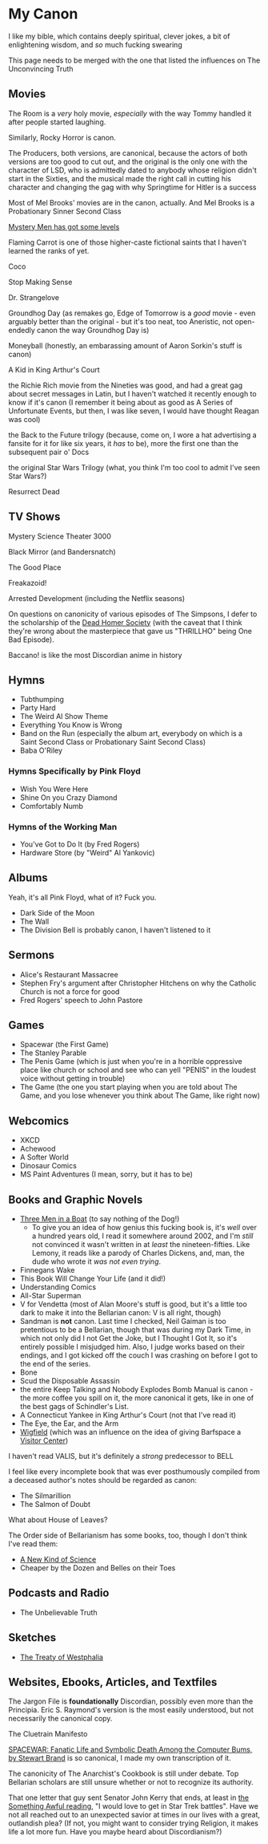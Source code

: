 # My Canon

I like my bible, which contains deeply spiritual, clever jokes, a bit of enlightening wisdom, and *so* much fucking swearing

This page needs to be merged with the one that listed the influences on The Unconvincing Truth

## Movies

The Room is a *very* holy movie, *especially* with the way Tommy handled it after people started laughing.

Similarly, Rocky Horror is canon.

The Producers, both versions, are canonical, because the actors of both versions are too good to cut out, and the original is the only one with the character of LSD, who is admittedly dated to anybody whose religion didn't start in the Sixties, and the musical made the right call in cutting his character and changing the gag with why Springtime for Hitler is a success

Most of Mel Brooks' movies are in the canon, actually. And Mel Brooks is a Probationary Sinner Second Class

[Mystery Men has got some levels][Mystery Men]

[Mystery Men]: 5450f13c-08ef-47cd-8ae1-e43331bbd4bd.md

Flaming Carrot is one of those higher-caste fictional saints that I haven't learned the ranks of yet.

Coco

Stop Making Sense

Dr. Strangelove

Groundhog Day (as remakes go, Edge of Tomorrow is a *good* movie - even arguably better than the original - but it's too neat, too Aneristic, not open-endedly canon the way Groundhog Day is)

Moneyball (honestly, an embarassing amount of Aaron Sorkin's stuff is canon)

A Kid in King Arthur's Court

the Richie Rich movie from the Nineties was good, and had a great gag about secret messages in Latin, but I haven't watched it recently enough to know if it's canon (I remember it being about as good as A Series of Unfortunate Events, but then, I was like seven, I would have thought Reagan was cool)

the Back to the Future trilogy (because, come on, I wore a hat advertising a fansite for it for like six years, it *has* to be), more the first one than the subsequent pair o' Docs

the original Star Wars Trilogy (what, you think I'm too cool to admit I've seen Star Wars?)

Resurrect Dead

## TV Shows

Mystery Science Theater 3000

Black Mirror (and Bandersnatch)

The Good Place

Freakazoid!

Arrested Development (including the Netflix seasons)

On questions on canonicity of various episodes of The Simpsons, I defer to the scholarship of the [Dead Homer Society][DHS] (with the caveat that I think they're wrong about the masterpiece that gave us "THRILLHO" being One Bad Episode).

[DHS]: https://deadhomersociety.com/manifesto/

Baccano! is like the most Discordian anime in history

## Hymns

- Tubthumping
- Party Hard
- The Weird Al Show Theme
- Everything You Know is Wrong
- Band on the Run (especially the album art, everybody on which is a Saint Second Class or Probationary Saint Second Class)
- Baba O'Riley

### Hymns Specifically by Pink Floyd

- Wish You Were Here
- Shine On you Crazy Diamond
- Comfortably Numb

### Hymns of the Working Man

- You've Got to Do It (by Fred Rogers)
- Hardware Store (by "Weird" Al Yankovic)

## Albums

Yeah, it's all Pink Floyd, what of it? Fuck you.

- Dark Side of the Moon
- The Wall
- The Division Bell is probably canon, I haven't listened to it

## Sermons

- Alice's Restaurant Massacree
- Stephen Fry's argument after Christopher Hitchens on why the Catholic Church is not a force for good
- Fred Rogers' speech to John Pastore

## Games

- Spacewar (the First Game)
- The Stanley Parable
- The Penis Game (which is just when you're in a horrible oppressive place like church or school and see who can yell "PENIS" in the loudest voice without getting in trouble)
- The Game (the one you start playing when you are told about The Game, and you lose whenever you think about The Game, like right now)

## Webcomics

- XKCD
- Achewood
- A Softer World
- Dinosaur Comics
- MS Paint Adventures (I mean, sorry, but it has to be)

## Books and Graphic Novels

- [Three Men in a Boat][] (to say nothing of the Dog!)
  - To give you an idea of how genius this fucking book is, it's *well* over a hundred years old, I read it somewhere around 2002, and I'm *still* not convinced it wasn't written in at *least* the nineteen-fifties. Like Lemony, it reads like a parody of Charles Dickens, and, man, the dude who wrote it *was not even trying*.
- Finnegans Wake
- This Book Will Change Your Life (and it did!)
- Understanding Comics
- All-Star Superman
- V for Vendetta (most of Alan Moore's stuff is good, but it's a little too dark to make it into the Bellarian canon: V is all right, though)
- Sandman is **not** canon. Last time I checked, Neil Gaiman is too pretentious to be a Bellarian, though that was during my Dark Time, in which not only did I not Get the Joke, but I Thought I Got It, so it's entirely possible I misjudged him. Also, I judge works based on their endings, and I got kicked off the couch I was crashing on before I got to the end of the series.
- Bone
- Scud the Disposable Assassin
- the entire Keep Talking and Nobody Explodes Bomb Manual is canon - the more coffee you spill on it, the more canonical it gets, like in one of the best gags of Schindler's List.
- A Connecticut Yankee in King Arthur's Court (not that I've read it)
- The Eye, the Ear, and the Arm
- [Wigfield][] (which was an influence on the idea of giving Barfspace a [Visitor Center][])

[Wigfield]: https://en.wikipedia.org/wiki/Wigfield
[Visitor Center]: 434dd429-b16d-4924-996f-aaf2ebff29ef.md
[Three Men in a Boat]: https://en.wikipedia.org/wiki/Three_Men_in_a_Boat

I haven't read VALIS, but it's definitely a *strong* predecessor to BELL

I feel like every incomplete book that was ever posthumously compiled from a deceased author's notes should be regarded as canon:

- The Silmarillion
- The Salmon of Doubt

What about House of Leaves?

The Order side of Bellarianism has some books, too, though I don't think I've read them:

- [A New Kind of Science](https://www.wolframscience.com/nks/)
- Cheaper by the Dozen and Belles on their Toes

## Podcasts and Radio

- The Unbelievable Truth

## Sketches

- [The Treaty of Westphalia][]

[The Treaty of Westphalia]: https://www.youtube.com/watch?v=c-WO73Dh7rY

## Websites, Ebooks, Articles, and Textfiles

The Jargon File is **foundationally** Discordian, possibly even more than the Principia. Eric S. Raymond's version is the most easily understood, but not necessarily the canonical copy.

The Cluetrain Manifesto

[SPACEWAR: Fanatic Life and Symbolic Death Among the Computer Bums, by Stewart Brand](http://stuartpb.github.io/spacewar-article/spacewar.html) is so canonical, I made my own transcription of it.

The canonicity of The Anarchist's Cookbook is still under debate. Top Bellarian scholars are still unsure whether or not to recognize its authority.

That one letter that guy sent Senator John Kerry that ends, at least in [the Something Awful reading](https://www.somethingawful.com/flash-tub/letter-from-internet-3/), "I would love to get in Star Trek battles". Have we not all reached out to an unexpected savior at times in our lives with a great, outlandish plea? (If not, you might want to consider trying Religion, it makes life a lot more fun. Have you maybe heard about Discordianism?)
